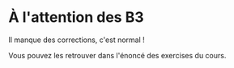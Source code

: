 # À l'attention des B3

Il manque des corrections, c'est normal !

Vous pouvez les retrouver dans l'énoncé des exercises du cours.